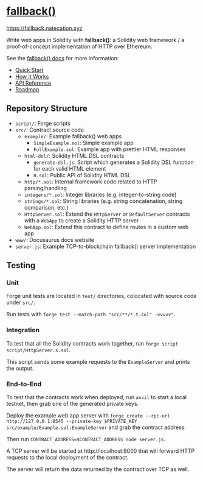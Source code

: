 # [fallback()](https://fallback.natecation.xyz)

https://fallback.natecation.xyz

Write web apps in Solidity with **fallback()**: a Solidity web framework / a proof-of-concept implementation of HTTP over Ethereum.

See the [fallback() docs]() for more information:

- [Quick Start](https://fallback.natecation.xyz/docs/quickstart)
- [How it Works](https://fallback.natecation.xyz/docs/how-it-works)
- [API Reference](https://fallback.natecation.xyz/docs/api)
- [Roadmap](https://fallback.natecation.xyz/docs/roadmap)

## Repository Structure

- `script/`: Forge scripts
- `src/`: Contract source code
  - `example/`: Example fallback() web apps
    - `SimpleExample.sol`: Simple example app
    - `FullExample.sol`: Example app with prettier HTML responses
  - `html-dsl/`: Solidity HTML DSL contracts
    - `generate-dsl.js`: Script which generates a Solidity DSL function for each valid HTML element
    - `H.sol`: Public API of Solidity HTML DSL
  - `http/*.sol`: Internal framework code related to HTTP parsing/handling
  - `integers/*.sol`: Integer libraries (e.g. integer-to-string code)
  - `strings/*.sol`: String libraries (e.g. string concatenation, string comparison, etc.)
  - `HttpServer.sol`: Extend the `HttpServer` or `DefaultServer` contracts with a `WebApp` to create a Solidity HTTP server
  - `WebApp.sol`: Extend this contract to define routes in a custom web app
- `www/`: Docusaurus docs website
- `server.js`: Example TCP-to-blockchain fallback() server implementation

## Testing

### Unit

Forge unit tests are located in `test/` directories, colocated with source code under `src/`.

Run tests with `forge test --match-path "src/**/*.t.sol" -vvvvv"`.

### Integration

To test that all the Solidity contracts work together, run `forge script script/HttpServer.s.sol`.

This script sends some example requests to the `ExampleServer` and prints the output.

### End-to-End

To test that the contracts work when deployed, run `anvil` to start a local testnet, then grab one of the generated private keys.

Deploy the example web app server with `forge create --rpc-url http://127.0.0.1:8545 --private-key $PRIVATE_KEY src/example/Example.sol:ExampleServer` and grab the contract address.

Then run `CONTRACT_ADDRESS=$CONTRACT_ADDRESS node server.js`.

A TCP server will be started at http://localhost:8000 that will forward HTTP requests to the local deployment of the contract.

The server will return the data returned by the contract over TCP as well.
